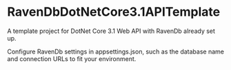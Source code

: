 # RavenDbDotNetCore3.1APITemplate
A template project for DotNet Core 3.1 Web API with RavenDb already set up.

Configure RavenDb settings in appsettings.json, such as the database name and connection URLs to fit your environment.

